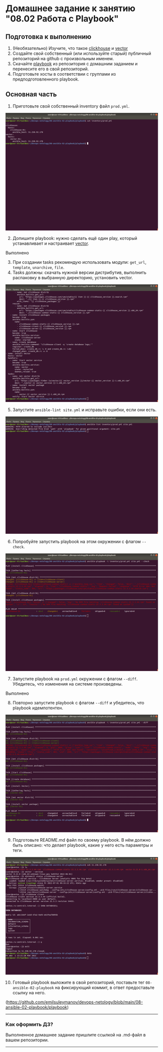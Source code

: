 # Домашнее задание к занятию "08.02 Работа с Playbook"

## Подготовка к выполнению

1. (Необязательно) Изучите, что такое [clickhouse](https://www.youtube.com/watch?v=fjTNS2zkeBs) и [vector](https://www.youtube.com/watch?v=CgEhyffisLY)
2. Создайте свой собственный (или используйте старый) публичный репозиторий на github с произвольным именем.
3. Скачайте [playbook](./playbook/) из репозитория с домашним заданием и перенесите его в свой репозиторий.
4. Подготовьте хосты в соответствии с группами из предподготовленного playbook.

## Основная часть

1. Приготовьте свой собственный inventory файл `prod.yml`.

![screen1](https://github.com/emilsuleymanov/devops-netology/blob/main/08-ansible-02-playbook/screen1.png)

2. Допишите playbook: нужно сделать ещё один play, который устанавливает и настраивает [vector](https://vector.dev).

Выполнено

3. При создании tasks рекомендую использовать модули: `get_url`, `template`, `unarchive`, `file`.
4. Tasks должны: скачать нужной версии дистрибутив, выполнить распаковку в выбранную директорию, установить vector.

![screen2](https://github.com/emilsuleymanov/devops-netology/blob/main/08-ansible-02-playbook/screen2.png)

5. Запустите `ansible-lint site.yml` и исправьте ошибки, если они есть.

![screen3](https://github.com/emilsuleymanov/devops-netology/blob/main/08-ansible-02-playbook/screen3.png)

6. Попробуйте запустить playbook на этом окружении с флагом `--check`.

![screen4](https://github.com/emilsuleymanov/devops-netology/blob/main/08-ansible-02-playbook/screen4.png)

7. Запустите playbook на `prod.yml` окружении с флагом `--diff`. Убедитесь, что изменения на системе произведены.

Выполнено

8. Повторно запустите playbook с флагом `--diff` и убедитесь, что playbook идемпотентен.

![screen5](https://github.com/emilsuleymanov/devops-netology/blob/main/08-ansible-02-playbook/screen5.png)

9. Подготовьте README.md файл по своему playbook. В нём должно быть описано: что делает playbook, какие у него есть параметры и теги.

![screen6](https://github.com/emilsuleymanov/devops-netology/blob/main/08-ansible-02-playbook/screen6.png)

10. Готовый playbook выложите в свой репозиторий, поставьте тег `08-ansible-02-playbook` на фиксирующий коммит, в ответ предоставьте ссылку на него.

(https://github.com/emilsuleymanov/devops-netology/blob/main/08-ansible-02-playbook/playbook)

---

### Как оформить ДЗ?

Выполненное домашнее задание пришлите ссылкой на .md-файл в вашем репозитории.

---
